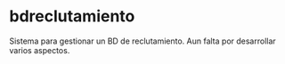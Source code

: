 # bdreclutamiento
Sistema para gestionar un BD de reclutamiento. Aun falta por desarrollar varios aspectos.
